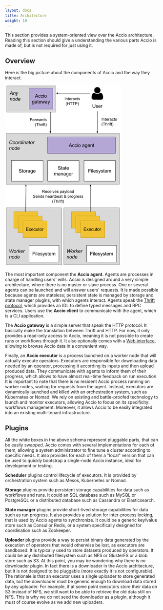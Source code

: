 ```yaml
---
layout: docs
title: Architecture
weight: 10
---
```


This section provides a system-oriented view over the Accio architecture.
Reading this section should give a understanding the various parts Accio is made of, but is not required for just using it.

## Overview

Here is the big picture about the components of Accio and the way they interact.

![Architecture overview](../../images/architecture.png)

The most important component the **Accio agent**.
Agents are processes in charge of handling users' wills.
Accio is designed around a very simple architecture, where there is no master or slave process.
One or several agents can be launched and will answer users' requests.
It is made possible because agents are stateless; persistent state is managed by storage and state manager plugins, with which agents interact.
Agents speak the [Thrift protocol](https://thrift.apache.org/), which provides an IDL to define typed messages and RPC services.
Users use the **Accio client** to communicate with the agent, which is a CLI application.

The **Accio gateway** is a simple server that speak the HTTP protocol.
It basically make the translation between Thrift and HTTP.
For now, it only provides a read-only access to Accio, meaning it is not possible to create runs or workflows through it.
It also optionally comes with a [Web interface](../web-ui/index.html), allowing to browse Accio data in a convenient way.

Finally, an **Accio executor** is a process launched on a worker node that will actually execute operators.
Executors are responsible for downloading data needed by an operator, processing it according its inputs and then upload produced data.
They communicate with agents to inform them of their progress, which allows to have almost real-time feedback on run execution.
It is important to note that there is no resident Accio process running on worker nodes, waiting for requests from the agent.
Instead, executors are dynamically launched and killed with an orchestration system, such as Kubernetes or Nomad.
We rely on existing and battle-proofed technology to launch and monitor executors, allowing Accio to focus on its specificity: workflows management.
Moreover, it allows Accio to be easily integrated into an existing multi-tenant infrastructure.

## Plugins

All the white boxes in the above schema represent pluggable parts, that can be easily swapped.
Accio comes with several implementations for each of them, allowing a system administrator to fine tune a cluster according to specific needs.
It also provides for each of them a "local" version that can be used to quickly bootstrap a single-node Accio instance, ideal for development or testing.

**Scheduler** plugins control lifecycle of executors.
It is provided by orchestration system such as Mesos, Kubernetes or Nomad.

**Storage** plugins provide persistent storage capabilities for data such as workflows and runs.
It could an SQL database such as MySQL or PostgreSQL or a distributed database such as Cassandra or Elasticsearch.

**State manager** plugins provide short-lived storage capabilities for data such as run progress.
It also provides a solution for inter-process locking, that is used by Accio agents to synchronize.
It could be a generic key/value store such as Consul or Redis, or a system specifically designed for coordination such as Zookeeper.

**Uploader** plugins provide a way to persist binary data generated by the execution of operators that would otherwise be lost, as executors are sandboxed.
It is typically used to store datasets produced by operators.
It could be any distributed filesystem such as NFS or GlusterFS or a blob store such as S3.
At this point, you may be wondering why there is no downloader plugin.
In fact there is a downloader in the Accio architecture, but it is not designed to be pluggable (more exactly it is not configurable).
The rationale is that an executor uses a single uploader to store generated data, but the downloader must be generic enough to download data stored by any uploader.
For example, if at some point executors store their data on S3 instead of NFS, we still want to be able to retrieve the old data still on NFS.
This is why we do not seed the downloader as a plugin, although it must of course evolve as we add new uploaders.
